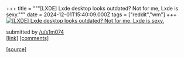 +++
title = """[LXDE] Lxde desktop looks outdated? Not for me, Lxde is sexy."""
date = 2024-12-01T15:40:09.000Z
tags = ["reddit","wm"]
+++
[![[LXDE] Lxde desktop looks outdated? Not for me, Lxde is sexy.](https://b.thumbs.redditmedia.com/fKXEcg58Kt4T2UHIMJ_tzL5w2GxChwmzDsTEKvduBio.jpg "[LXDE] Lxde desktop looks outdated? Not for me, Lxde is sexy.")](https://www.reddit.com/r/unixporn/comments/1h45y0w/lxde_lxde_desktop_looks_outdated_not_for_me_lxde/)

submitted by [/u/s1m074](https://www.reddit.com/user/s1m074)  
[\[link\]](https://www.reddit.com/gallery/1h45y0w) [\[comments\]](https://www.reddit.com/r/unixporn/comments/1h45y0w/lxde_lxde_desktop_looks_outdated_not_for_me_lxde/)

[[source]](https://www.reddit.com/r/unixporn/comments/1h45y0w/lxde_lxde_desktop_looks_outdated_not_for_me_lxde/)
